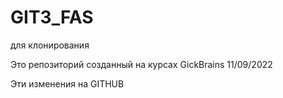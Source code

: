 # GIT3_FAS
для клонирования


Это репозиторий созданный на курсах GickBrains 11/09/2022

Эти изменения на GITHUB
